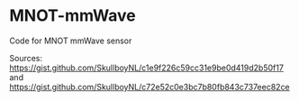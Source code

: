 # MNOT-mmWave
Code for MNOT mmWave sensor

Sources: https://gist.github.com/SkullboyNL/c1e9f226c59cc31e9be0d419d2b50f17 and https://gist.github.com/SkullboyNL/c72e52c0e3bc7b80fb843c737eec82ce
